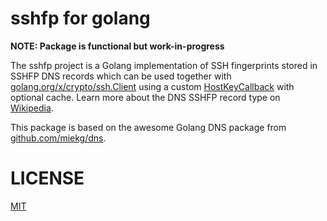 # sshfp for golang

**NOTE: Package is functional but work-in-progress**

The sshfp project is a Golang implementation of SSH fingerprints stored in SSHFP DNS records which can be used together with [golang.org/x/crypto/ssh.Client](https://godoc.org/golang.org/x/crypto/ssh#Client) using a custom [HostKeyCallback](https://godoc.org/github.com/xor-gate/sshfp#Resolver.HostKeyCallback) with optional cache. Learn more about the DNS SSHFP record type on [Wikipedia](https://en.wikipedia.org/wiki/SSHFP_record). 

This package is based on the awesome Golang DNS package from [github.com/miekg/dns](https://github.com/miekg/dns).

# LICENSE

[MIT](LICENSE)
